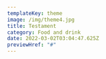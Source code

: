 ```yaml
---
templateKey: theme
image: /img/theme4.jpg
title: Testament
category: Food and drink
date: 2022-03-02T03:04:47.625Z
previewHref: "#"
---
```

